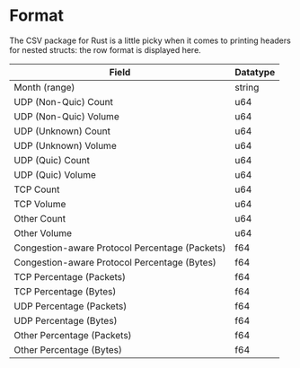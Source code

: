 # Format
The CSV package for Rust is a little picky when it comes to printing headers for nested structs: the row format is displayed here.

| Field | Datatype |
| --- | --- |
| Month (range) | string |
| UDP (Non-Quic) Count | u64 |
| UDP (Non-Quic) Volume | u64 |
| UDP (Unknown) Count | u64 |
| UDP (Unknown) Volume | u64 |
| UDP (Quic) Count | u64 |
| UDP (Quic) Volume | u64 |
| TCP Count | u64 |
| TCP Volume | u64 |
| Other Count | u64 |
| Other Volume | u64 |
| Congestion-aware Protocol Percentage (Packets) | f64 |
| Congestion-aware Protocol Percentage (Bytes) | f64 |
| TCP Percentage (Packets) | f64 |
| TCP Percentage (Bytes) | f64 |
| UDP Percentage (Packets) | f64 |
| UDP Percentage (Bytes) | f64 |
| Other Percentage (Packets) | f64 |
| Other Percentage (Bytes) | f64 |
